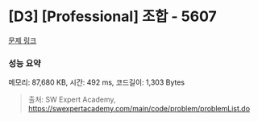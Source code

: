# [D3] [Professional] 조합 - 5607 

[문제 링크](https://swexpertacademy.com/main/code/problem/problemDetail.do?contestProbId=AWXGKdbqczEDFAUo) 

### 성능 요약

메모리: 87,680 KB, 시간: 492 ms, 코드길이: 1,303 Bytes



> 출처: SW Expert Academy, https://swexpertacademy.com/main/code/problem/problemList.do
